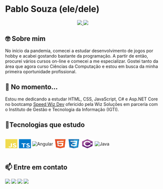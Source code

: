 # Pablo Souza (ele/dele)

<div align="center">
  <a href="https://github.com/szpbl">
  <img height="180em" src="https://github-readme-stats.vercel.app/api?username=szpbl&show_icons=true&theme=github_dark&include_all_commits=true&count_private=true"/>
  <img height="180em" src="https://github-readme-stats.vercel.app/api/top-langs/?username=szpbl&layout=compact&langs_count=7&theme=github_dark"/>
  </a>
</div>

## 🤓 Sobre mim

No início da pandemia, comecei a estudar desenvolvimento de jogos por hobby e acabei gostando bastante da programação. A partir de então, procurei vários cursos on-line e comecei a me especializar. Gostei tanto da área que agora curso Ciências da Computação e estou em busca da minha primeira oportunidade profissional.


## 🌱 No momento...

Estou me dedicando a estudar HTML, CSS, JavaScript, C# e Asp.NET Core no bootcamp [Speed Wiz Dev](https://www.igti.com.br/bootcamp/speed-wiz-dev) ofericido pela Wiz Soluções em parceria com o Instituto de Gestão e Tecnologia da Informação (IGTI).

## 🔨Tecnologias que estudo
<div style="display: inline_block"><br>
  <img align="center" alt="Js" height="30" width="40" src="https://raw.githubusercontent.com/devicons/devicon/master/icons/javascript/javascript-plain.svg">
  <img align="center" alt="Ts" height="30" width="40" src="https://raw.githubusercontent.com/devicons/devicon/master/icons/typescript/typescript-plain.svg">
  <img align="center" alt="Angular" height="30" width="40" src="https://cdn.jsdelivr.net/gh/devicons/devicon/icons/angularjs/angularjs-original.svg">
  <img align="center" alt="HTML" height="30" width="40" src="https://raw.githubusercontent.com/devicons/devicon/master/icons/html5/html5-original.svg">
  <img align="center" alt="CSS" height="30" width="40" src="https://raw.githubusercontent.com/devicons/devicon/master/icons/css3/css3-original.svg">
  <img align="center" alt="Csharp" height="30" width="40" src="https://raw.githubusercontent.com/devicons/devicon/master/icons/csharp/csharp-original.svg">
  <img align="center" alt="Java" height="30" width="40" src="https://cdn.jsdelivr.net/gh/devicons/devicon/icons/java/java-original.svg" />
</div>

 <br>

## 📫 Entre em contato
<div> 
  <a href="https://www.linkedin.com/in/szpbl/" target="_blank"><img src="https://img.shields.io/badge/LinkedIn-0077B5?style=for-the-badge&logo=linkedin&logoColor=white" /></a>
    <a href="https://twitter.com/szpbl" target="_blank"><img src="https://img.shields.io/badge/Twitter-1DA1F2?style=for-the-badge&logo=twitter&logoColor=white" target="_blank" /></a>
  <a href="mailto:oliveirasouzapablo@gmail.com" target="_blank"><img src="https://img.shields.io/badge/Gmail-D14836?style=for-the-badge&logo=gmail&logoColor=white" target="_blank"/></a>
  <a href="https://instagram.com/szpbl" target="_blank"><img src="https://img.shields.io/badge/Instagram-E4405F?style=for-the-badge&logo=instagram&logoColor=white" target="_blank"/></a>
